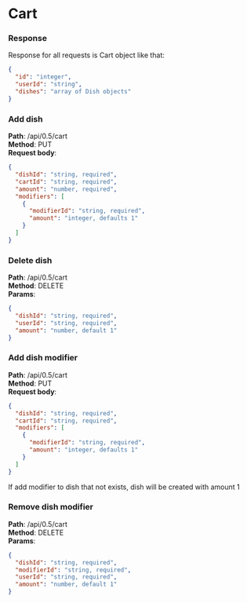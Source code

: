 # Cart

### Response
Response for all requests is Cart object like that:
~~~json
{
  "id": "integer",
  "userId": "string",
  "dishes": "array of Dish objects"
}
~~~

### Add dish
**Path**: /api/0.5/cart \
**Method**: PUT \
**Request body**:
~~~json
{
  "dishId": "string, required",
  "cartId": "string, required",
  "amount": "number, required",
  "modifiers": [
    {
      "modifierId": "string, required",
      "amount": "integer, defaults 1"
    }
  ]
}
~~~


### Delete dish
**Path**: /api/0.5/cart \
**Method**: DELETE \
**Params**:
~~~json
{
  "dishId": "string, required",
  "userId": "string, required",
  "amount": "number, default 1"
}
~~~


### Add dish modifier
**Path**: /api/0.5/cart \
**Method**: PUT \
**Request body**:
~~~json
{
  "dishId": "string, required",
  "cartId": "string, required",
  "modifiers": [
    {
      "modifierId": "string, required",
      "amount": "integer, defaults 1"
    }
  ]
}
~~~
If add modifier to dish that not exists, dish will be created with amount 1


### Remove dish modifier
**Path**: /api/0.5/cart \
**Method**: DELETE  \
**Params**:
~~~json
{
  "dishId": "string, required",
  "modifierId": "string, required",
  "userId": "string, required",
  "amount": "number, default 1"
}
~~~
